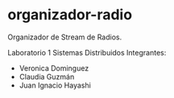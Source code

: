 # organizador-radio
Organizador de Stream de Radios.

Laboratorio 1
Sistemas Distribuidos
Integrantes:
- Veronica Dominguez
- Claudia Guzmán
- Juan Ignacio Hayashi
